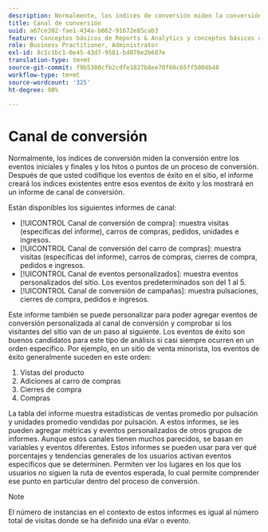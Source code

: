 ```yaml
---
description: Normalmente, los índices de conversión miden la conversión entre los eventos iniciales y finales y los hitos o puntos de un proceso de conversión. Después de que usted codifique los eventos de éxito en el sitio, el informe creará los índices existentes entre esos eventos de éxito y los mostrará en un informe de canal de conversión.
title: Canal de conversión
uuid: a67ce302-fae1-434a-b662-91672e85cab3
feature: Conceptos básicos de Reports & Analytics y conceptos básicos de Analytics
role: Business Practitioner, Administrator
exl-id: 8c1c1bc1-0e45-43d7-9581-bd070e2b687e
translation-type: tm+mt
source-git-commit: f9b5380cfb2cdfe1827b8ee70f60c65ff5004b48
workflow-type: tm+mt
source-wordcount: '325'
ht-degree: 98%

---
```


# Canal de conversión

Normalmente, los índices de conversión miden la conversión entre los eventos iniciales y finales y los hitos o puntos de un proceso de conversión. Después de que usted codifique los eventos de éxito en el sitio, el informe creará los índices existentes entre esos eventos de éxito y los mostrará en un informe de canal de conversión.

Están disponibles los siguientes informes de canal:

* [!UICONTROL Canal de conversión de compra]: muestra visitas (específicas del informe), carros de compras, pedidos, unidades e ingresos.
* [!UICONTROL Canal de conversión del carro de compras]: muestra visitas (específicas del informe), carros de compras, cierres de compra, pedidos e ingresos.
* [!UICONTROL Canal de eventos personalizados]: muestra eventos personalizados del sitio. Los eventos predeterminados son del 1 al 5.
* [!UICONTROL Canal de conversión de campañas]: muestra pulsaciones, cierres de compra, pedidos e ingresos.

Este informe también se puede personalizar para poder agregar eventos de conversión personalizada al canal de conversión y comprobar si los visitantes del sitio van de un paso al siguiente. Los eventos de éxito son buenos candidatos para este tipo de análisis si casi siempre ocurren en un orden específico. Por ejemplo, en un sitio de venta minorista, los eventos de éxito generalmente suceden en este orden:

1. Vistas del producto
2. Adiciones al carro de compras
3. Cierres de compra
4. Compras

La tabla del informe muestra estadísticas de ventas promedio por pulsación y unidades promedio vendidas por pulsación. A estos informes, se les pueden agregar métricas y eventos personalizados de otros grupos de informes. Aunque estos canales tienen muchos parecidos, se basan en variables y eventos diferentes. Estos informes se pueden usar para ver qué porcentajes y tendencias generales de los usuarios activan eventos específicos que se determinen. Permiten ver los lugares en los que los usuarios no siguen la ruta de eventos esperada, lo cual permite comprender ese punto en particular dentro del proceso de conversión.

>[!NOTE]
>
>El número de instancias en el contexto de estos informes es igual al número total de visitas donde se ha definido una eVar o evento.
